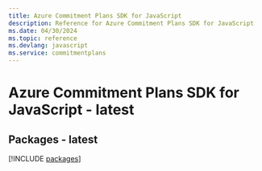 ```yaml
---
title: Azure Commitment Plans SDK for JavaScript
description: Reference for Azure Commitment Plans SDK for JavaScript
ms.date: 04/30/2024
ms.topic: reference
ms.devlang: javascript
ms.service: commitmentplans
---
```

# Azure Commitment Plans SDK for JavaScript - latest
## Packages - latest
[!INCLUDE [packages](commitment-plans-index.md)]